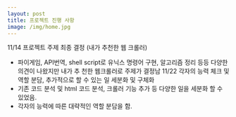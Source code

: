 ```yaml
--- 
layout: post
title: 프로젝트 진행 사항
image: /img/home.jpg
---
```


11/14 프로젝트 주제 최종 결정 (내가 추천한 웹 크롤러)
 - 파이게임, API번역, shell script로 유닉스 명령어 구현, 알고리즘 정리 등등 다양한 의견이 나왔지만 내가 추   천한 웹크롤러로 주제가 결정남 
11/22 각자의 능력 체크 및 역할 분담, 추가적으로 할 수 있는 일 세분화 및 구체화
 - 기존 코드 분석 및 html 코드 분석, 크롤러 기능 추가 등 다양한 일을 세분화 할 수 있었음.
 - 각자의 능력에 따른 대략적인 역할 분담을 함.
